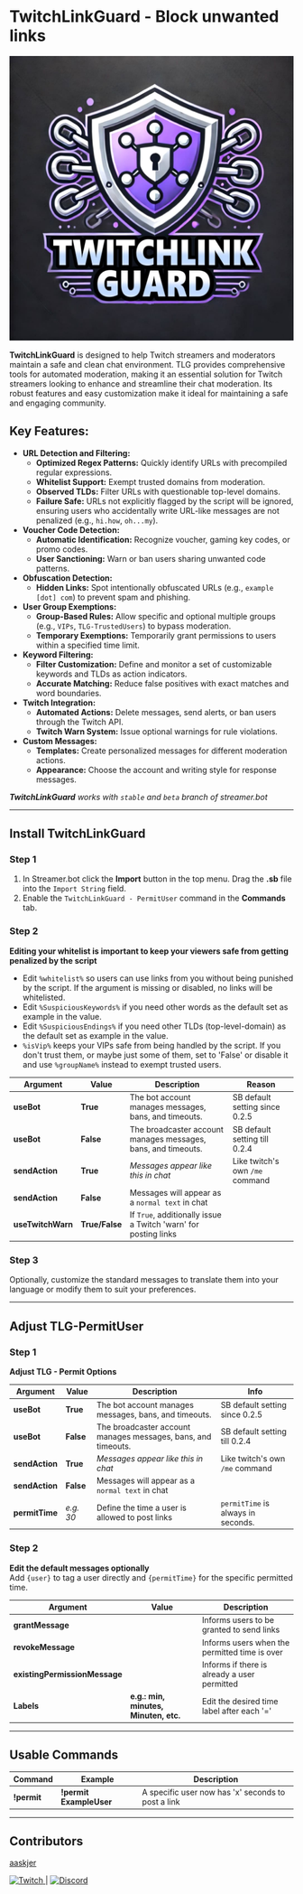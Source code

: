 <!DOCTYPE html>
<html lang="en">
<head>
  <meta charset="UTF-8" />
  <h1>TwitchLinkGuard - Block unwanted links</h1>
  <img src="https://github.com/aaskjer/TwitchLinkGuard/blob/media/aaa471c40f68aa732e71eb76354b5e1af65ff966.jpeg?raw=true">
  <p>
    <strong>TwitchLinkGuard</strong> is designed to help Twitch streamers and moderators maintain a safe and clean chat environment.
    TLG provides comprehensive tools for automated moderation, making it an essential solution for Twitch streamers looking to enhance and streamline their chat moderation.
    Its robust features and easy customization make it ideal for maintaining a safe and engaging community.
  </p>

  <h2>Key Features:</h2>
  <ul>
    <li>
      <strong>URL Detection and Filtering:</strong>
      <ul>
        <li><strong>Optimized Regex Patterns:</strong> Quickly identify URLs with precompiled regular expressions.</li>
        <li><strong>Whitelist Support:</strong> Exempt trusted domains from moderation.</li>
        <li><strong>Observed TLDs:</strong> Filter URLs with questionable top-level domains.</li>
        <li><strong>Failure Safe:</strong> URLs not explicitly flagged by the script will be ignored, ensuring users who accidentally write URL-like messages are not penalized (e.g., <code>hi.how</code>, <code>oh...my</code>).</li>
      </ul>
    </li>
    <li>
      <strong>Voucher Code Detection:</strong>
      <ul>
        <li><strong>Automatic Identification:</strong> Recognize voucher, gaming key codes, or promo codes.</li>
        <li><strong>User Sanctioning:</strong> Warn or ban users sharing unwanted code patterns.</li>
      </ul>
    </li>
    <li>
      <strong>Obfuscation Detection:</strong>
      <ul>
        <li><strong>Hidden Links:</strong> Spot intentionally obfuscated URLs (e.g., <code>example [dot] com</code>) to prevent spam and phishing.</li>
      </ul>
    </li>
    <li>
      <strong>User Group Exemptions:</strong>
      <ul>
        <li><strong>Group-Based Rules:</strong> Allow specific and optional multiple groups (e.g., <code>VIPs</code>, <code>TLG-TrustedUsers</code>) to bypass moderation.</li>
        <li><strong>Temporary Exemptions:</strong> Temporarily grant permissions to users within a specified time limit.</li>
      </ul>
    </li>
    <li>
      <strong>Keyword Filtering:</strong>
      <ul>
        <li><strong>Filter Customization:</strong> Define and monitor a set of customizable keywords and TLDs as action indicators.</li>
        <li><strong>Accurate Matching:</strong> Reduce false positives with exact matches and word boundaries.</li>
      </ul>
    </li>
    <li>
      <strong>Twitch Integration:</strong>
      <ul>
        <li><strong>Automated Actions:</strong> Delete messages, send alerts, or ban users through the Twitch API.</li>
        <li><strong>Twitch Warn System:</strong> Issue optional warnings for rule violations.</li>
      </ul>
    </li>
    <li>
      <strong>Custom Messages:</strong>
      <ul>
        <li><strong>Templates:</strong> Create personalized messages for different moderation actions.</li>
        <li><strong>Appearance:</strong> Choose the account and writing style for response messages.</li>
      </ul>
    </li>
  </ul>

  <p><em><strong>TwitchLinkGuard</strong> works with <code>stable</code> and <code>beta</code> branch of streamer.bot</em></p>

  <hr />

  <h2>Install TwitchLinkGuard</h2>

  <h3>Step 1</h3>
  <ol>
    <li>In Streamer.bot click the <strong>Import</strong> button in the top menu. Drag the <strong>.sb</strong> file into the <code>Import String</code> field.</li>
    <li>Enable the <code>TwitchLinkGuard - PermitUser</code> command in the <strong>Commands</strong> tab.</li>
  </ol>

  <h3>Step 2</h3>
  <p><strong>Editing your whitelist is important to keep your viewers safe from getting penalized by the script</strong></p>
  <ul>
    <li>Edit <code>%whitelist%</code> so users can use links from you without being punished by the script. If the argument is missing or disabled, no links will be whitelisted.</li>
    <li>Edit <code>%SuspiciousKeywords%</code> if you need other words as the default set as example in the value.</li>
    <li>Edit <code>%SuspiciousEndings%</code> if you need other TLDs (top-level-domain) as the default set as example in the value.</li>
    <li>
      <code>%isVip%</code> keeps your VIPs safe from being handled by the script.  
      If you don't trust them, or maybe just some of them, set to 'False' or disable it and use <code>%groupName%</code> instead to exempt trusted users.
    </li>
  </ul>

  <table>
    <thead>
      <tr>
        <th><strong>Argument</strong></th>
        <th><strong>Value</strong></th>
        <th><strong>Description</strong></th>
        <th><strong>Reason</strong></th>
      </tr>
    </thead>
    <tbody>
      <tr>
        <td><strong>useBot</strong></td>
        <td><strong>True</strong></td>
        <td>The bot account manages messages, bans, and timeouts.</td>
        <td>SB default setting since 0.2.5</td>
      </tr>
      <tr>
        <td><strong>useBot</strong></td>
        <td><strong>False</strong></td>
        <td>The broadcaster account manages messages, bans, and timeouts.</td>
        <td>SB default setting till 0.2.4</td>
      </tr>
      <tr>
        <td><strong>sendAction</strong></td>
        <td><strong>True</strong></td>
        <td><em>Messages appear like this in chat</em></td>
        <td>Like twitch's own <code>/me</code> command</td>
      </tr>
      <tr>
        <td><strong>sendAction</strong></td>
        <td><strong>False</strong></td>
        <td>Messages will appear as a <code>normal text</code> in chat</td>
        <td></td>
      </tr>
      <tr>
        <td><strong>useTwitchWarn</strong></td>
        <td><strong>True/False</strong></td>
        <td>If <code>True</code>, additionally issue a Twitch 'warn' for posting links</td>
        <td></td>
      </tr>
    </tbody>
  </table>

  <h3>Step 3</h3>
  <p>
    Optionally, customize the standard messages to translate them into your language or modify them to suit your preferences.
  </p>

  <hr />

  <h2>Adjust TLG-PermitUser</h2>

  <h3>Step 1</h3>
  <p><strong>Adjust TLG - Permit Options</strong></p>
  <table>
    <thead>
      <tr>
        <th><strong>Argument</strong></th>
        <th><strong>Value</strong></th>
        <th><strong>Description</strong></th>
        <th><strong>Info</strong></th>
      </tr>
    </thead>
    <tbody>
      <tr>
        <td><strong>useBot</strong></td>
        <td><strong>True</strong></td>
        <td>The bot account manages messages, bans, and timeouts.</td>
        <td>SB default setting since 0.2.5</td>
      </tr>
      <tr>
        <td><strong>useBot</strong></td>
        <td><strong>False</strong></td>
        <td>The broadcaster account manages messages, bans, and timeouts.</td>
        <td>SB default setting till 0.2.4</td>
      </tr>
      <tr>
        <td><strong>sendAction</strong></td>
        <td><strong>True</strong></td>
        <td><em>Messages appear like this in chat</em></td>
        <td>Like twitch's own <code>/me</code> command</td>
      </tr>
      <tr>
        <td><strong>sendAction</strong></td>
        <td><strong>False</strong></td>
        <td>Messages will appear as a <code>normal text</code> in chat</td>
        <td></td>
      </tr>
      <tr>
        <td><strong>permitTime</strong></td>
        <td><em>e.g. 30</em></td>
        <td>Define the time a user is allowed to post links</td>
        <td><code>permitTime</code> is always in seconds.</td>
      </tr>
    </tbody>
  </table>

  <h3>Step 2</h3>
  <p><strong>Edit the default messages optionally</strong><br />
    Add <code>{user}</code> to tag a user directly and <code>{permitTime}</code> for the specific permitted time.
  </p>
  <table>
    <thead>
      <tr>
        <th><strong>Argument</strong></th>
        <th><strong>Value</strong></th>
        <th><strong>Description</strong></th>
      </tr>
    </thead>
    <tbody>
      <tr>
        <td><strong>grantMessage</strong></td>
        <td></td>
        <td>Informs users to be granted to send links</td>
      </tr>
      <tr>
        <td><strong>revokeMessage</strong></td>
        <td></td>
        <td>Informs users when the permitted time is over</td>
      </tr>
      <tr>
        <td><strong>existingPermissionMessage</strong></td>
        <td></td>
        <td>Informs if there is already a user permitted</td>
      </tr>
      <tr>
        <td><strong>Labels</strong></td>
        <td><strong>e.g.: min, minutes, Minuten, etc.</strong></td>
        <td>Edit the desired time label after each '='</td>
      </tr>
    </tbody>
  </table>

  <hr />

  <h2>Usable Commands</h2>
  <table>
    <thead>
      <tr>
        <th><strong>Command</strong></th>
        <th><strong>Example</strong></th>
        <th><strong>Description</strong></th>
      </tr>
    </thead>
    <tbody>
      <tr>
        <td><strong>!permit</strong></td>
        <td><strong>!permit ExampleUser</strong></td>
        <td>A specific user now has 'x' seconds to post a link</td>
      </tr>
    </tbody>
  </table>

  <hr />

  <h2>Contributors</h2>
  <p>
    <a href="https://extensions.streamer.bot/u/ybo/activity">aaskjer</a>
  </p>
  <p class="icon-links">
    <!-- Update these image URLs to your actual assets if available -->
    <a href="https://www.twitch.tv/aaskjer">
      <img src="upload://sM6sDP2FtFeSXmO2Fyb4eq4HNdG.png" alt="Twitch">
    </a>|
    <a href="https://discord.com/channels/834650675224248362/1321581223746863207">
      <img src="upload://mi4Bb9SNcd3ozvii9RBuHB5okMC.png" alt="Discord">
    </a>
  </p>

</body>
</html>
